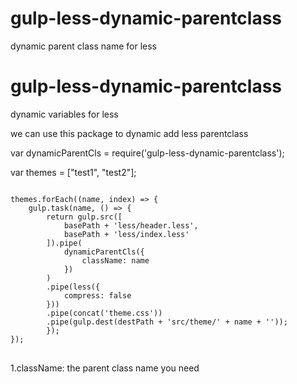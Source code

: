 # gulp-less-dynamic-parentclass
dynamic parent class name for less
# gulp-less-dynamic-parentclass
dynamic variables for less

we can use this package to dynamic add less parentclass


var dynamicParentCls = require('gulp-less-dynamic-parentclass');
    
var themes = ["test1", "test2"];

<pre>
<code>
themes.forEach((name, index) => {
    gulp.task(name, () => {
        return gulp.src([
            basePath + 'less/header.less',
            basePath + 'less/index.less'
        ]).pipe(
            dynamicParentCls({
                className: name
            })
        )
        .pipe(less({
            compress: false
        }))
        .pipe(concat('theme.css'))
        .pipe(gulp.dest(destPath + 'src/theme/' + name + ''));
        });
});
</code>
</pre>
<p> 1.className: the parent class name you need</p>



